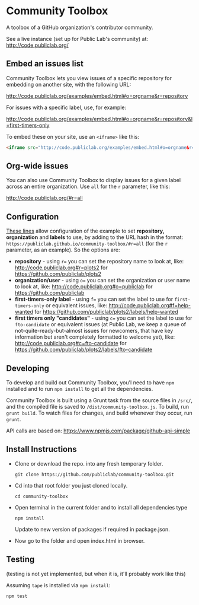 Community Toolbox
====

A toolbox of a GitHub organization's contributor community.

See a live instance (set up for Public Lab's community) at: http://code.publiclab.org/


## Embed an issues list

Community Toolbox lets you view issues of a specific repository for embedding on another site, with the following URL:

http://code.publiclab.org/examples/embed.html#o=orgname&r=repository

For issues with a specific label, use, for example: 

http://code.publiclab.org/examples/embed.html#o=orgname&r=repository&l=first-timers-only

To embed these on your site, use an `<iframe>` like this:

```html
<iframe src="http://code.publiclab.org/examples/embed.html#o=orgname&r=repository" style="border:none;" width="100%" height="600px"></iframe>
```

## Org-wide issues

You can also use Community Toolbox to display issues for a given label across an entire organization. Use `all` for the `r` parameter, like this:

http://code.publiclab.org/#r=all

## Configuration

[These lines](https://github.com/publiclab/community-toolbox/blob/620c4d906be704ffaa5b40509796c18c393f83f4/index.html#L115-L118) allow configuration of the example to set **repository, organization** and **labels** to use, by adding to the URL hash in the format: `https://publiclab.github.io/community-toolbox/#r=all` (for the `r` parameter, as an example). So the options are:

* **repository** - using `r=` you can set the repository name to look at, like: http://code.publiclab.org#r=plots2 for https://github.com/publiclab/plots2
* **organization/user** - using `o=` you can set the organization or user name to look at, like: http://code.publiclab.org#o=publiclab for https://github.com/publiclab
* **first-timers-only label** - using `f=` you can set the label to use for `first-timers-only` or equivalent issues, like: http://code.publiclab.org#f=help-wanted for https://github.com/publiclab/plots2/labels/help-wanted
* **first timers only "candidates"** - using `c=` you can set the label to use for `fto-candidate` or equivalent issues (at Public Lab, we keep a queue of not-quite-ready-but-almost issues for newcomers, that have key information but aren't completely formatted to welcome yet), like: http://code.publiclab.org#c=fto-candidate for https://github.com/publiclab/plots2/labels/fto-candidate


## Developing

To develop and build out Community Toolbox, you'l need to have `npm` installed and to run `npm install` to get all the dependencies. 

Community Toolbox is built using a Grunt task from the source files in `/src/`, and the compiled file is saved to `/dist/community-toolbox.js`. To build, run `grunt build`. To watch files for changes, and build whenever they occur, run `grunt`. 

API calls are based on: https://www.npmjs.com/package/github-api-simple

## Install Instructions
* Clone or download the repo. into any fresh temporary folder.

   ``` git clone https://github.com/publiclab/community-toolbox.git ```

* Cd into that root folder you just cloned locally.

   ``` cd community-toolbox ```

* Open terminal in the current folder and to install all dependencies type

   ```npm install ```
   
   Update to new version of packages if required in package.json.
   
* Now go to the folder and open index.html in browser.


## Testing

(testing is not yet implemented, but when it is, it'll probably work like this)

Assuming `tape` is installed via `npm install`:

`npm test`
